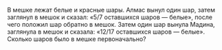 В мешке лежат белые и красные шары. Алмас вынул один шар, затем заглянул в мешок и сказал: «5/7 оставшихся шаров — белые», после чего положил шар обратно в мешок. Затем один шар вынула Мадина, заглянула в мешок и сказала: «12/17 оставшихся шаров — белые». Сколько шаров было в мешке первоначально?